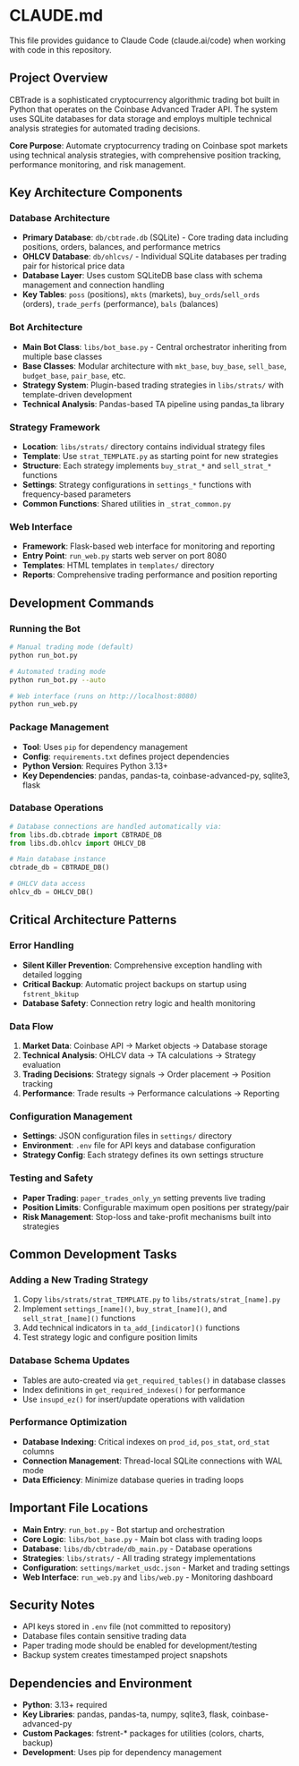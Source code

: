 # CLAUDE.md

This file provides guidance to Claude Code (claude.ai/code) when working with code in this repository.

## Project Overview

CBTrade is a sophisticated cryptocurrency algorithmic trading bot built in Python that operates on the Coinbase Advanced Trader API. The system uses SQLite databases for data storage and employs multiple technical analysis strategies for automated trading decisions.

**Core Purpose**: Automate cryptocurrency trading on Coinbase spot markets using technical analysis strategies, with comprehensive position tracking, performance monitoring, and risk management.

## Key Architecture Components

### Database Architecture
- **Primary Database**: `db/cbtrade.db` (SQLite) - Core trading data including positions, orders, balances, and performance metrics
- **OHLCV Database**: `db/ohlcvs/` - Individual SQLite databases per trading pair for historical price data
- **Database Layer**: Uses custom SQLiteDB base class with schema management and connection handling
- **Key Tables**: `poss` (positions), `mkts` (markets), `buy_ords`/`sell_ords` (orders), `trade_perfs` (performance), `bals` (balances)

### Bot Architecture
- **Main Bot Class**: `libs/bot_base.py` - Central orchestrator inheriting from multiple base classes
- **Base Classes**: Modular architecture with `mkt_base`, `buy_base`, `sell_base`, `budget_base`, `pair_base`, etc.
- **Strategy System**: Plugin-based trading strategies in `libs/strats/` with template-driven development
- **Technical Analysis**: Pandas-based TA pipeline using pandas_ta library

### Strategy Framework
- **Location**: `libs/strats/` directory contains individual strategy files
- **Template**: Use `strat_TEMPLATE.py` as starting point for new strategies
- **Structure**: Each strategy implements `buy_strat_*` and `sell_strat_*` functions
- **Settings**: Strategy configurations in `settings_*` functions with frequency-based parameters
- **Common Functions**: Shared utilities in `_strat_common.py`

### Web Interface
- **Framework**: Flask-based web interface for monitoring and reporting
- **Entry Point**: `run_web.py` starts web server on port 8080
- **Templates**: HTML templates in `templates/` directory
- **Reports**: Comprehensive trading performance and position reporting

## Development Commands

### Running the Bot
```bash
# Manual trading mode (default)
python run_bot.py

# Automated trading mode  
python run_bot.py --auto

# Web interface (runs on http://localhost:8080)
python run_web.py
```

### Package Management
- **Tool**: Uses `pip` for dependency management
- **Config**: `requirements.txt` defines project dependencies
- **Python Version**: Requires Python 3.13+
- **Key Dependencies**: pandas, pandas-ta, coinbase-advanced-py, sqlite3, flask

### Database Operations
```python
# Database connections are handled automatically via:
from libs.db.cbtrade import CBTRADE_DB
from libs.db.ohlcv import OHLCV_DB

# Main database instance
cbtrade_db = CBTRADE_DB()

# OHLCV data access
ohlcv_db = OHLCV_DB()
```

## Critical Architecture Patterns

### Error Handling
- **Silent Killer Prevention**: Comprehensive exception handling with detailed logging
- **Critical Backup**: Automatic project backups on startup using `fstrent_bkitup`
- **Database Safety**: Connection retry logic and health monitoring

### Data Flow
1. **Market Data**: Coinbase API → Market objects → Database storage
2. **Technical Analysis**: OHLCV data → TA calculations → Strategy evaluation  
3. **Trading Decisions**: Strategy signals → Order placement → Position tracking
4. **Performance**: Trade results → Performance calculations → Reporting

### Configuration Management
- **Settings**: JSON configuration files in `settings/` directory
- **Environment**: `.env` file for API keys and database configuration
- **Strategy Config**: Each strategy defines its own settings structure

### Testing and Safety
- **Paper Trading**: `paper_trades_only_yn` setting prevents live trading
- **Position Limits**: Configurable maximum open positions per strategy/pair
- **Risk Management**: Stop-loss and take-profit mechanisms built into strategies

## Common Development Tasks

### Adding a New Trading Strategy
1. Copy `libs/strats/strat_TEMPLATE.py` to `libs/strats/strat_[name].py`
2. Implement `settings_[name]()`, `buy_strat_[name]()`, and `sell_strat_[name]()` functions
3. Add technical indicators in `ta_add_[indicator]()` functions
4. Test strategy logic and configure position limits

### Database Schema Updates
- Tables are auto-created via `get_required_tables()` in database classes
- Index definitions in `get_required_indexes()` for performance
- Use `insupd_ez()` for insert/update operations with validation

### Performance Optimization
- **Database Indexing**: Critical indexes on `prod_id`, `pos_stat`, `ord_stat` columns
- **Connection Management**: Thread-local SQLite connections with WAL mode
- **Data Efficiency**: Minimize database queries in trading loops

## Important File Locations
- **Main Entry**: `run_bot.py` - Bot startup and orchestration
- **Core Logic**: `libs/bot_base.py` - Main bot class with trading loops
- **Database**: `libs/db/cbtrade/db_main.py` - Database operations
- **Strategies**: `libs/strats/` - All trading strategy implementations
- **Configuration**: `settings/market_usdc.json` - Market and trading settings
- **Web Interface**: `run_web.py` and `libs/web.py` - Monitoring dashboard

## Security Notes
- API keys stored in `.env` file (not committed to repository)
- Database files contain sensitive trading data
- Paper trading mode should be enabled for development/testing
- Backup system creates timestamped project snapshots

## Dependencies and Environment
- **Python**: 3.13+ required
- **Key Libraries**: pandas, pandas-ta, numpy, sqlite3, flask, coinbase-advanced-py
- **Custom Packages**: fstrent-* packages for utilities (colors, charts, backup)
- **Development**: Uses pip for dependency management